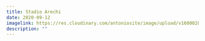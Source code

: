 ```yaml
---
title: Stadio Arechi
date: 2020-09-12
imagelink: https://res.cloudinary.com/antoniosite/image/upload/v1600028302/Foto/27893554_747139088809425_737239378400641024_n.jpg_xi6bsk.jpg
description: ""
---
```

